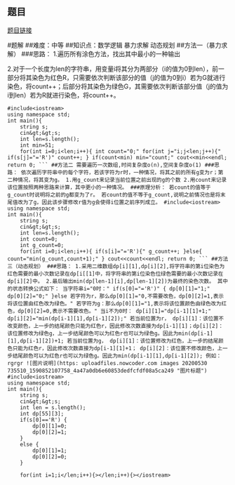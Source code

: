 ## 题目
[题目链接](https://www.nowcoder.com/practice/56ab932abac44c8aabf0af75f598a0b4?tpId=182&tqId=138067&sourceUrl=/exam/oj&channenl=wgithub&fromPut=wgithub)

#题解
##难度：中等
##知识点：数学逻辑 暴力求解 动态规划 
##方法一（暴力求解）
###思路：
1.遍历所有涂色方法，找出其中最小的一种输出

2.对于一个长度为len的字符串，用变量i将其分为两部分（i的值为0到len），前一部分将其染色为红色R，只需要依次判断该部分的值（j的值为0到i）若为G就进行染色，将count++；后部分将其染色为绿色G，其需要依次判断该部分值（j的值为i到len）若为R就进行染色，将count++。


```
#include<iostream>
using namespace std;
int main(){
	string s;
	cin&gt;&gt;s;
	int len=s.length();
	int min=51;
	for(int i=0;i<len;i++){ int count="0;" for(int j="i;j<len;j++){" if(s[j]="='R')" count++; } if(count<min) min="count;" cout<<min<<endl; return 0; ``` ##方法二 需要遍历一次数组,时间复杂度o(n),空间复杂度o(1) ###思路： 依次遍历字符串中的每个字符，若该字符为r时，一种情况，将其之前的所有g变为r；第二种情况，将其变为g。 1.用g_count来记录当前位置之前出现的g的个数 2.用count来记录该位置按照两种思路来计算，其中更小的一种情况。 ###原理分析： 若count的值等于g_count时说明将之前的g都变为了r。 若count的值不等于g_count,说明之前情况也是将末尾值改为了g，因此该步骤修改r值为g会使得i位置之前序列成立。 #include<iostream>
using namespace std;
int main(){
	string s;
	cin&gt;&gt;s;
	int len=s.length();
	int count=0;
	int g_count=0;
	for(int i=0;i<len;i++){ if(s[i]="='R'){" g_count++; }else{ count="min(g_count,count+1);" } cout<<count<<endl; return 0; ``` ##方法三（动态规划） ###思路： 1.采用二维数组dp[i][1],dp[i][2],将字符串的第i位染色为红色需要的最小次数记录在dp[i[[1]中，将字符串的第i位染色位绿色需要的最小次数记录在dp[i][2]中。 2.最后输出min(dp[len-1][i],dp[len-1][2])为最终的染色次数。 其中的状态转换公式如下： 当字符串i="0时：" if(s[0]="='R')" { dp[0][1]="1;" dp[0][2]="0;" }else 若字符为r，那么dp[0][1]="0,不需要改色，dp[0][2]=1,表示将该位置由红色改为绿色。" 若字符为g：那么dp[0][1]="1,表示将该位置颜色由绿色改为红色，dp[0][2]=0,表示不需要改色。" 当i不为0时： dp[i][1]="dp[i-1][1]+1;" dp[i][2]="min(dp[i-1][1],dp[i-1][2]);" 若当前位置为r， dp[i][1]：该位置不改变颜色，上一步的结尾颜色只能为红色r，因此修改次数直接为dp[i-1][1]；dp[i][2]：该位置修改为绿色g，上一步结尾颜色可以为红色r也可以为绿色g。因此为min(dp[i-1][1],dp[i-1][2])+1; 若当前位置为g， dp[i][1]：该位置修改为红色，上一步的结尾颜色只能为红色r，因此修改次数直接为dp[i-1][1]+1； dp[i][2]：该位置不修改颜色，上一步结尾颜色可以为红色r也可以为绿色g。因此为min(dp[i-1][1],dp[i-1][2]); 例如：rgrgr ![图片说明](https: uploadfiles.nowcoder.com images 20200530 735510_1590852107758_4a47a0db6e60853dedfcfdf08a5ca249 "图片标题") #include<iostream>
using namespace std;
int main(){
	string s;
	cin&gt;&gt;s;
	int len = s.length();
	int dp[55][3];
	if(s[0]=='R') {
		dp[0][1]=0;
		dp[0][2]=1;
	}
	else {
		dp[0][1]=1;
		dp[0][2]=0;
	}
	
	for(int i=1;i</len;i++){></len;i++){></iostream>